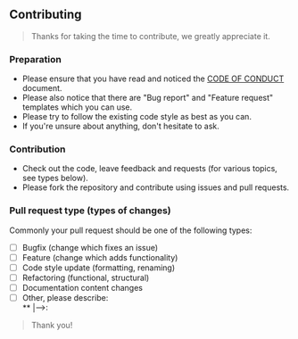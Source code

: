 ## Contributing

> Thanks for taking the time to contribute, we greatly appreciate it.

### Preparation

- Please ensure that you have read and noticed the [CODE OF CONDUCT](https://github.com/mlipok/Au3LibreOffice/tree/main/Contribution_Docs/CODE_OF_CONDUCT.md) document.
- Please also notice that there are "Bug report" and "Feature request" templates which you can use.
- Please try to follow the existing code style as best as you can.
- If you're unsure about anything, don't hesitate to ask.

### Contribution

- Check out the code, leave feedback and requests (for various topics, see types below).
- Please fork the repository and contribute using issues and pull requests.

### Pull request type (types of changes)

Commonly your pull request should be one of the following types:

- [ ] Bugfix (change which fixes an issue)
- [ ] Feature (change which adds functionality)
- [ ] Code style update (formatting, renaming)
- [ ] Refactoring (functional, structural)
- [ ] Documentation content changes
- [ ] Other, please describe: <br>
**	|-->:

> Thank you!
